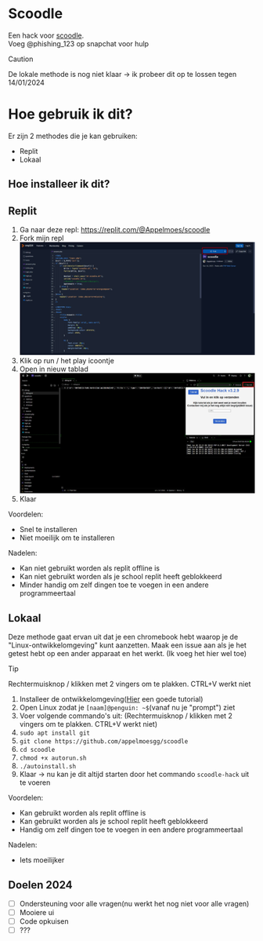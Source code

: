 # Scoodle

Een hack voor [scoodle](https://scoodle.be).  
Voeg @phishing_123 op snapchat voor hulp  
  
  
> [!CAUTION]
> De lokale methode is nog niet klaar -> ik probeer dit op te lossen tegen 14/01/2024


# Hoe gebruik ik dit?
Er zijn 2 methodes die je kan gebruiken:
- Replit
- Lokaal

## Hoe installeer ik dit?
## Replit
1. Ga naar deze repl: https://replit.com/@Appelmoes/scoodle
2. Fork mijn repl ![Fork](https://github.com/appelmoesgg/scoodle/blob/main/fork.jpg)
3. Klik op run / het play icoontje
4. Open in nieuw tablad ![Nieuw tabblad](https://github.com/appelmoesgg/scoodle/blob/main/tabblad.jpg)
5. Klaar

Voordelen:
- Snel te installeren
- Niet moeilijk om te installeren

Nadelen:
- Kan niet gebruikt worden als replit offline is
- Kan niet gebruikt worden als je school replit heeft geblokkeerd
- Minder handig om zelf dingen toe te voegen in een andere programmeertaal

## Lokaal
Deze methode gaat ervan uit dat je een chromebook hebt waarop je de "Linux-ontwikkelomgeving" kunt aanzetten.
Maak een issue aan als je het getest hebt op een ander apparaat en het werkt. (Ik voeg het hier wel toe)
> [!TIP]
> Rechtermuisknop / klikken met 2 vingers om te plakken. CTRL+V werkt niet


1. Installeer de ontwikkelomgeving([Hier](https://support.google.com/chromebook/answer/9145439?hl=en) een goede tutorial)
2. Open Linux zodat je `[naam]@penguin: ~$`(vanaf nu je "prompt") ziet
3. Voer volgende commando's uit: (Rechtermuisknop / klikken met 2 vingers om te plakken. CTRL+V werkt niet)
4. `sudo apt install git`
5. `git clone https://github.com/appelmoesgg/scoodle`
6. `cd scoodle`
7. `chmod +x autorun.sh`
8. `./autoinstall.sh`
9. Klaar -> nu kan je dit altijd starten door het commando `scoodle-hack` uit te voeren

Voordelen:
- Kan gebruikt worden als replit offline is
- Kan gebruikt worden als je school replit heeft geblokkeerd
- Handig om zelf dingen toe te voegen in een andere programmeertaal

Nadelen:
- Iets moeilijker


## Doelen 2024
- [ ] Ondersteuning voor alle vragen(nu werkt het nog niet voor alle vragen)
- [ ] Mooiere ui
- [ ] Code opkuisen
- [ ] ???
